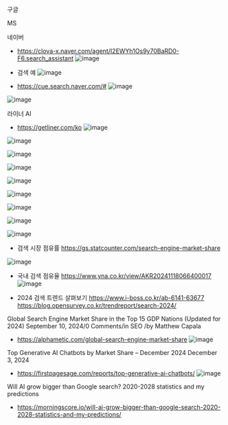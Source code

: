 
구글

MS

네이버
- https://clova-x.naver.com/agent/I2EWYh1Os9y70BaRD0-F6.search_assistant
![image](https://github.com/user-attachments/assets/978ed18c-246d-4d4c-a98c-1f347abf202c)
- 검색 예
![image](https://github.com/user-attachments/assets/b32a9f3c-0c96-4cd4-b95a-2283aec199f2)

- https://cue.search.naver.com/#
![image](https://github.com/user-attachments/assets/c3213ee1-b2f5-4792-831e-a932f290de97)

![image](https://github.com/user-attachments/assets/47d2122b-709f-4922-b848-a49c83a8d60d)


라이너 AI
- https://getliner.com/ko
![image](https://github.com/user-attachments/assets/2f434f28-4da2-4336-813b-df743949494a)

![image](https://github.com/user-attachments/assets/1e3c2e29-be04-4057-b6c2-8190adbf0925)


![image](https://github.com/user-attachments/assets/b2d49739-fe0f-4548-b9a8-122cbf46c9b6)

![image](https://github.com/user-attachments/assets/c0f0058f-f94a-4501-b502-1e38ba343f7c)

![image](https://github.com/user-attachments/assets/8e8b3916-6936-49cb-9fdc-572811520ef3)

![image](https://github.com/user-attachments/assets/b5d3c646-7330-49b2-a23a-544aa7c8bf79)

![image](https://github.com/user-attachments/assets/9ee91adb-e183-41fe-b86c-52d0e4b2bc3c)

![image](https://github.com/user-attachments/assets/a04ca5fb-0c96-4e74-b340-8c6d35ab0d01)

![image](https://github.com/user-attachments/assets/0b80f8c1-75c0-434a-a91a-fbc28d2a5d20)


- 검색 시장 점유률
https://gs.statcounter.com/search-engine-market-share

![image](https://github.com/user-attachments/assets/972cdba9-6031-4f28-bb83-aad34ae70a39)


- 국내 검색 점유율
https://www.yna.co.kr/view/AKR20241118066400017
![image](https://github.com/user-attachments/assets/2ea65f5c-b70c-452d-9492-ce78acfa18de)


- 2024 검색 트렌드 살펴보기
https://www.i-boss.co.kr/ab-6141-63677
https://blog.opensurvey.co.kr/trendreport/search-2024/


Global Search Engine Market Share in the Top 15 GDP Nations (Updated for 2024)
September 10, 2024/0 Comments/in SEO /by Matthew Capala
- https://alphametic.com/global-search-engine-market-share
![image](https://github.com/user-attachments/assets/65e6d974-e087-4ccc-a7f8-5b4b9dd411b6)


Top Generative AI Chatbots by Market Share – December 2024
December 3, 2024
- https://firstpagesage.com/reports/top-generative-ai-chatbots/
![image](https://github.com/user-attachments/assets/80fbcf16-b30d-450e-8c54-c63472d36a6d)


Will AI grow bigger than Google search? 2020-2028 statistics and my predictions
- https://morningscore.io/will-ai-grow-bigger-than-google-search-2020-2028-statistics-and-my-predictions/
